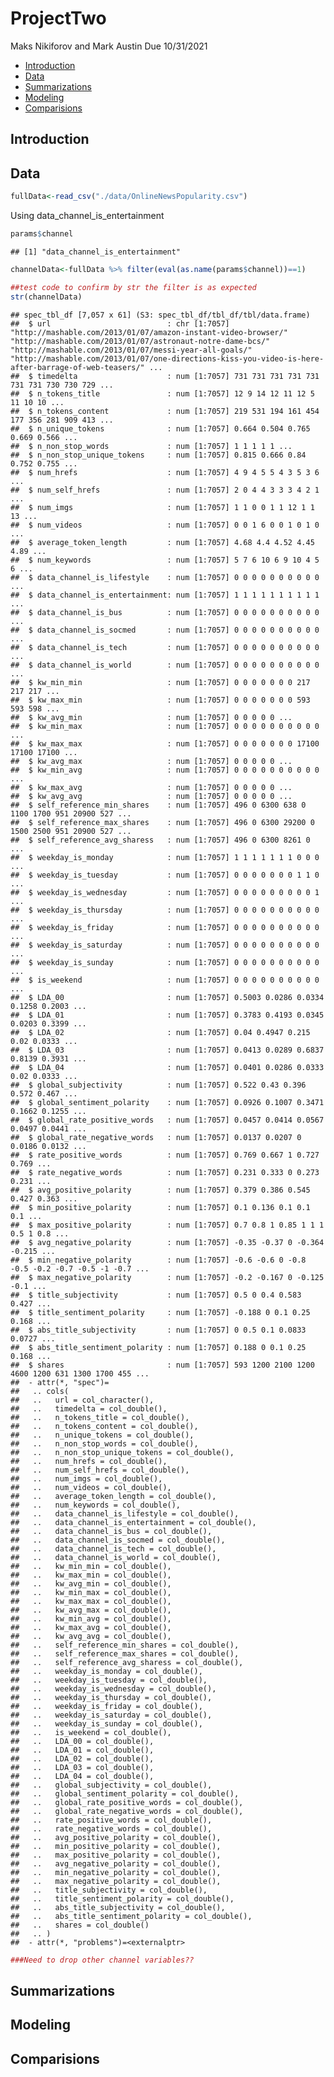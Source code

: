 ProjectTwo
================
Maks Nikiforov and Mark Austin
Due 10/31/2021

-   [Introduction](#introduction)
-   [Data](#data)
-   [Summarizations](#summarizations)
-   [Modeling](#modeling)
-   [Comparisions](#comparisions)

## Introduction

## Data

``` r
fullData<-read_csv("./data/OnlineNewsPopularity.csv")
```

Using data\_channel\_is\_entertainment

``` r
params$channel
```

    ## [1] "data_channel_is_entertainment"

``` r
channelData<-fullData %>% filter(eval(as.name(params$channel))==1) 

##test code to confirm by str the filter is as expected
str(channelData)
```

    ## spec_tbl_df [7,057 x 61] (S3: spec_tbl_df/tbl_df/tbl/data.frame)
    ##  $ url                          : chr [1:7057] "http://mashable.com/2013/01/07/amazon-instant-video-browser/" "http://mashable.com/2013/01/07/astronaut-notre-dame-bcs/" "http://mashable.com/2013/01/07/messi-year-all-goals/" "http://mashable.com/2013/01/07/one-directions-kiss-you-video-is-here-after-barrage-of-web-teasers/" ...
    ##  $ timedelta                    : num [1:7057] 731 731 731 731 731 731 731 730 730 729 ...
    ##  $ n_tokens_title               : num [1:7057] 12 9 14 12 11 12 5 11 10 10 ...
    ##  $ n_tokens_content             : num [1:7057] 219 531 194 161 454 177 356 281 909 413 ...
    ##  $ n_unique_tokens              : num [1:7057] 0.664 0.504 0.765 0.669 0.566 ...
    ##  $ n_non_stop_words             : num [1:7057] 1 1 1 1 1 ...
    ##  $ n_non_stop_unique_tokens     : num [1:7057] 0.815 0.666 0.84 0.752 0.755 ...
    ##  $ num_hrefs                    : num [1:7057] 4 9 4 5 5 4 3 5 3 6 ...
    ##  $ num_self_hrefs               : num [1:7057] 2 0 4 4 3 3 3 4 2 1 ...
    ##  $ num_imgs                     : num [1:7057] 1 1 0 0 1 1 12 1 1 13 ...
    ##  $ num_videos                   : num [1:7057] 0 0 1 6 0 0 1 0 1 0 ...
    ##  $ average_token_length         : num [1:7057] 4.68 4.4 4.52 4.45 4.89 ...
    ##  $ num_keywords                 : num [1:7057] 5 7 6 10 6 9 10 4 5 6 ...
    ##  $ data_channel_is_lifestyle    : num [1:7057] 0 0 0 0 0 0 0 0 0 0 ...
    ##  $ data_channel_is_entertainment: num [1:7057] 1 1 1 1 1 1 1 1 1 1 ...
    ##  $ data_channel_is_bus          : num [1:7057] 0 0 0 0 0 0 0 0 0 0 ...
    ##  $ data_channel_is_socmed       : num [1:7057] 0 0 0 0 0 0 0 0 0 0 ...
    ##  $ data_channel_is_tech         : num [1:7057] 0 0 0 0 0 0 0 0 0 0 ...
    ##  $ data_channel_is_world        : num [1:7057] 0 0 0 0 0 0 0 0 0 0 ...
    ##  $ kw_min_min                   : num [1:7057] 0 0 0 0 0 0 0 217 217 217 ...
    ##  $ kw_max_min                   : num [1:7057] 0 0 0 0 0 0 0 593 593 598 ...
    ##  $ kw_avg_min                   : num [1:7057] 0 0 0 0 0 ...
    ##  $ kw_min_max                   : num [1:7057] 0 0 0 0 0 0 0 0 0 0 ...
    ##  $ kw_max_max                   : num [1:7057] 0 0 0 0 0 0 0 17100 17100 17100 ...
    ##  $ kw_avg_max                   : num [1:7057] 0 0 0 0 0 ...
    ##  $ kw_min_avg                   : num [1:7057] 0 0 0 0 0 0 0 0 0 0 ...
    ##  $ kw_max_avg                   : num [1:7057] 0 0 0 0 0 ...
    ##  $ kw_avg_avg                   : num [1:7057] 0 0 0 0 0 ...
    ##  $ self_reference_min_shares    : num [1:7057] 496 0 6300 638 0 1100 1700 951 20900 527 ...
    ##  $ self_reference_max_shares    : num [1:7057] 496 0 6300 29200 0 1500 2500 951 20900 527 ...
    ##  $ self_reference_avg_sharess   : num [1:7057] 496 0 6300 8261 0 ...
    ##  $ weekday_is_monday            : num [1:7057] 1 1 1 1 1 1 1 0 0 0 ...
    ##  $ weekday_is_tuesday           : num [1:7057] 0 0 0 0 0 0 0 1 1 0 ...
    ##  $ weekday_is_wednesday         : num [1:7057] 0 0 0 0 0 0 0 0 0 1 ...
    ##  $ weekday_is_thursday          : num [1:7057] 0 0 0 0 0 0 0 0 0 0 ...
    ##  $ weekday_is_friday            : num [1:7057] 0 0 0 0 0 0 0 0 0 0 ...
    ##  $ weekday_is_saturday          : num [1:7057] 0 0 0 0 0 0 0 0 0 0 ...
    ##  $ weekday_is_sunday            : num [1:7057] 0 0 0 0 0 0 0 0 0 0 ...
    ##  $ is_weekend                   : num [1:7057] 0 0 0 0 0 0 0 0 0 0 ...
    ##  $ LDA_00                       : num [1:7057] 0.5003 0.0286 0.0334 0.1258 0.2003 ...
    ##  $ LDA_01                       : num [1:7057] 0.3783 0.4193 0.0345 0.0203 0.3399 ...
    ##  $ LDA_02                       : num [1:7057] 0.04 0.4947 0.215 0.02 0.0333 ...
    ##  $ LDA_03                       : num [1:7057] 0.0413 0.0289 0.6837 0.8139 0.3931 ...
    ##  $ LDA_04                       : num [1:7057] 0.0401 0.0286 0.0333 0.02 0.0333 ...
    ##  $ global_subjectivity          : num [1:7057] 0.522 0.43 0.396 0.572 0.467 ...
    ##  $ global_sentiment_polarity    : num [1:7057] 0.0926 0.1007 0.3471 0.1662 0.1255 ...
    ##  $ global_rate_positive_words   : num [1:7057] 0.0457 0.0414 0.0567 0.0497 0.0441 ...
    ##  $ global_rate_negative_words   : num [1:7057] 0.0137 0.0207 0 0.0186 0.0132 ...
    ##  $ rate_positive_words          : num [1:7057] 0.769 0.667 1 0.727 0.769 ...
    ##  $ rate_negative_words          : num [1:7057] 0.231 0.333 0 0.273 0.231 ...
    ##  $ avg_positive_polarity        : num [1:7057] 0.379 0.386 0.545 0.427 0.363 ...
    ##  $ min_positive_polarity        : num [1:7057] 0.1 0.136 0.1 0.1 0.1 ...
    ##  $ max_positive_polarity        : num [1:7057] 0.7 0.8 1 0.85 1 1 1 0.5 1 0.8 ...
    ##  $ avg_negative_polarity        : num [1:7057] -0.35 -0.37 0 -0.364 -0.215 ...
    ##  $ min_negative_polarity        : num [1:7057] -0.6 -0.6 0 -0.8 -0.5 -0.2 -0.7 -0.5 -1 -0.7 ...
    ##  $ max_negative_polarity        : num [1:7057] -0.2 -0.167 0 -0.125 -0.1 ...
    ##  $ title_subjectivity           : num [1:7057] 0.5 0 0.4 0.583 0.427 ...
    ##  $ title_sentiment_polarity     : num [1:7057] -0.188 0 0.1 0.25 0.168 ...
    ##  $ abs_title_subjectivity       : num [1:7057] 0 0.5 0.1 0.0833 0.0727 ...
    ##  $ abs_title_sentiment_polarity : num [1:7057] 0.188 0 0.1 0.25 0.168 ...
    ##  $ shares                       : num [1:7057] 593 1200 2100 1200 4600 1200 631 1300 1700 455 ...
    ##  - attr(*, "spec")=
    ##   .. cols(
    ##   ..   url = col_character(),
    ##   ..   timedelta = col_double(),
    ##   ..   n_tokens_title = col_double(),
    ##   ..   n_tokens_content = col_double(),
    ##   ..   n_unique_tokens = col_double(),
    ##   ..   n_non_stop_words = col_double(),
    ##   ..   n_non_stop_unique_tokens = col_double(),
    ##   ..   num_hrefs = col_double(),
    ##   ..   num_self_hrefs = col_double(),
    ##   ..   num_imgs = col_double(),
    ##   ..   num_videos = col_double(),
    ##   ..   average_token_length = col_double(),
    ##   ..   num_keywords = col_double(),
    ##   ..   data_channel_is_lifestyle = col_double(),
    ##   ..   data_channel_is_entertainment = col_double(),
    ##   ..   data_channel_is_bus = col_double(),
    ##   ..   data_channel_is_socmed = col_double(),
    ##   ..   data_channel_is_tech = col_double(),
    ##   ..   data_channel_is_world = col_double(),
    ##   ..   kw_min_min = col_double(),
    ##   ..   kw_max_min = col_double(),
    ##   ..   kw_avg_min = col_double(),
    ##   ..   kw_min_max = col_double(),
    ##   ..   kw_max_max = col_double(),
    ##   ..   kw_avg_max = col_double(),
    ##   ..   kw_min_avg = col_double(),
    ##   ..   kw_max_avg = col_double(),
    ##   ..   kw_avg_avg = col_double(),
    ##   ..   self_reference_min_shares = col_double(),
    ##   ..   self_reference_max_shares = col_double(),
    ##   ..   self_reference_avg_sharess = col_double(),
    ##   ..   weekday_is_monday = col_double(),
    ##   ..   weekday_is_tuesday = col_double(),
    ##   ..   weekday_is_wednesday = col_double(),
    ##   ..   weekday_is_thursday = col_double(),
    ##   ..   weekday_is_friday = col_double(),
    ##   ..   weekday_is_saturday = col_double(),
    ##   ..   weekday_is_sunday = col_double(),
    ##   ..   is_weekend = col_double(),
    ##   ..   LDA_00 = col_double(),
    ##   ..   LDA_01 = col_double(),
    ##   ..   LDA_02 = col_double(),
    ##   ..   LDA_03 = col_double(),
    ##   ..   LDA_04 = col_double(),
    ##   ..   global_subjectivity = col_double(),
    ##   ..   global_sentiment_polarity = col_double(),
    ##   ..   global_rate_positive_words = col_double(),
    ##   ..   global_rate_negative_words = col_double(),
    ##   ..   rate_positive_words = col_double(),
    ##   ..   rate_negative_words = col_double(),
    ##   ..   avg_positive_polarity = col_double(),
    ##   ..   min_positive_polarity = col_double(),
    ##   ..   max_positive_polarity = col_double(),
    ##   ..   avg_negative_polarity = col_double(),
    ##   ..   min_negative_polarity = col_double(),
    ##   ..   max_negative_polarity = col_double(),
    ##   ..   title_subjectivity = col_double(),
    ##   ..   title_sentiment_polarity = col_double(),
    ##   ..   abs_title_subjectivity = col_double(),
    ##   ..   abs_title_sentiment_polarity = col_double(),
    ##   ..   shares = col_double()
    ##   .. )
    ##  - attr(*, "problems")=<externalptr>

``` r
###Need to drop other channel variables??
```

## Summarizations

## Modeling

## Comparisions
